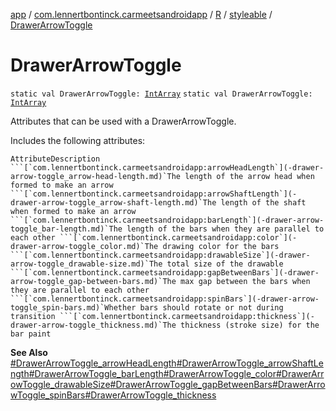 [app](../../../index.md) / [com.lennertbontinck.carmeetsandroidapp](../../index.md) / [R](../index.md) / [styleable](index.md) / [DrawerArrowToggle](./-drawer-arrow-toggle.md)

# DrawerArrowToggle

`static val DrawerArrowToggle: `[`IntArray`](https://kotlinlang.org/api/latest/jvm/stdlib/kotlin/-int-array/index.html)
`static val DrawerArrowToggle: `[`IntArray`](https://kotlinlang.org/api/latest/jvm/stdlib/kotlin/-int-array/index.html)

Attributes that can be used with a DrawerArrowToggle.

Includes the following attributes:

    AttributeDescription ```[`com.lennertbontinck.carmeetsandroidapp:arrowHeadLength`](-drawer-arrow-toggle_arrow-head-length.md)`The length of the arrow head when formed to make an arrow ```[`com.lennertbontinck.carmeetsandroidapp:arrowShaftLength`](-drawer-arrow-toggle_arrow-shaft-length.md)`The length of the shaft when formed to make an arrow ```[`com.lennertbontinck.carmeetsandroidapp:barLength`](-drawer-arrow-toggle_bar-length.md)`The length of the bars when they are parallel to each other ```[`com.lennertbontinck.carmeetsandroidapp:color`](-drawer-arrow-toggle_color.md)`The drawing color for the bars ```[`com.lennertbontinck.carmeetsandroidapp:drawableSize`](-drawer-arrow-toggle_drawable-size.md)`The total size of the drawable ```[`com.lennertbontinck.carmeetsandroidapp:gapBetweenBars`](-drawer-arrow-toggle_gap-between-bars.md)`The max gap between the bars when they are parallel to each other ```[`com.lennertbontinck.carmeetsandroidapp:spinBars`](-drawer-arrow-toggle_spin-bars.md)`Whether bars should rotate or not during transition ```[`com.lennertbontinck.carmeetsandroidapp:thickness`](-drawer-arrow-toggle_thickness.md)`The thickness (stroke size) for the bar paint

**See Also**
[#DrawerArrowToggle_arrowHeadLength](-drawer-arrow-toggle_arrow-head-length.md)[#DrawerArrowToggle_arrowShaftLength](-drawer-arrow-toggle_arrow-shaft-length.md)[#DrawerArrowToggle_barLength](-drawer-arrow-toggle_bar-length.md)[#DrawerArrowToggle_color](-drawer-arrow-toggle_color.md)[#DrawerArrowToggle_drawableSize](-drawer-arrow-toggle_drawable-size.md)[#DrawerArrowToggle_gapBetweenBars](-drawer-arrow-toggle_gap-between-bars.md)[#DrawerArrowToggle_spinBars](-drawer-arrow-toggle_spin-bars.md)[#DrawerArrowToggle_thickness](-drawer-arrow-toggle_thickness.md)

